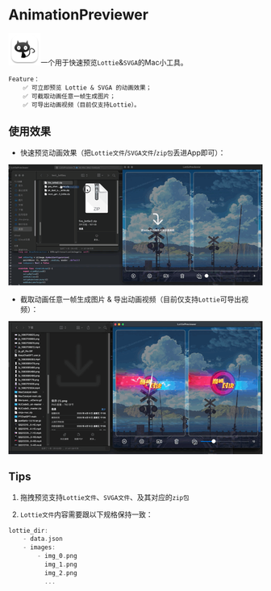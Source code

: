 # AnimationPreviewer

![icon](https://github.com/Rogue24/JPCover/raw/master/AnimationPreviewer/icon.png)一个用于快速预览`Lottie`&`SVGA`的Mac小工具。

    Feature：
        ✅ 可立即预览 Lottie & SVGA 的动画效果；
        ✅ 可截取动画任意一帧生成图片；
        ✅ 可导出动画视频（目前仅支持Lottie）。

## 使用效果

- 快速预览动画效果（把`Lottie文件`/`SVGA文件`/`zip包`丢进App即可）：

![example1](https://github.com/Rogue24/JPCover/raw/master/AnimationPreviewer/example1.gif)

- 截取动画任意一帧生成图片 & 导出动画视频（目前仅支持`Lottie`可导出视频）：

![example2](https://github.com/Rogue24/JPCover/raw/master/AnimationPreviewer/example2.gif)

## Tips

1. 拖拽预览支持`Lottie文件`、`SVGA文件`、及其对应的`zip包`

2. `Lottie文件`内容需要跟以下规格保持一致：

```swift
lottie_dir:
    - data.json
    - images:
        - img_0.png
          img_1.png
          img_2.png
          ...
```

